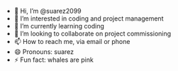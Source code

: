 - 👋 Hi, I’m @suarez2099
- 👀 I’m interested in coding and project management
- 🌱 I’m currently learning coding
- 💞️ I’m looking to collaborate on project commissioning 
- 📫 How to reach me, via email or phone
- 😄 Pronouns: suarez
- ⚡ Fun fact: whales are pink

<!---
suarez2099/suarez2099 is a ✨ special ✨ repository because its `README.md` (this file) appears on your GitHub profile.
You can click the Preview link to take a look at your changes.
--->
